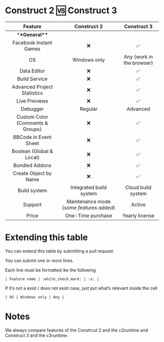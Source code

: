 # Construct 2 :vs: Construct 3

|             Feature              |               Construct 2                |        Construct 3        |
| :------------------------------: | :--------------------------------------: | :-----------------------: |
|       \***\*General\*\***        |                                          |                           |
|      Facebook Instant Games      |                   :x:                    |    :white_check_mark:     |
|                OS                |               Windows only               | Any (work in the browser) |
|           Data Editor            |                   :x:                    |    :white_check_mark:     |
|          Build Service           |                   :x:                    |    :white_check_mark:     |
|   Advanced Project Statistics    |                   :x:                    |    :white_check_mark:     |
|          Live Previews           |                   :x:                    |    :white_check_mark:     |
|             Debugger             |                 Regular                  |         Advanced          |
| Custom Color (Comments & Groups) |                   :x:                    |    :white_check_mark:     |
|      BBCode in Event Sheet       |                   :x:                    |    :white_check_mark:     |
|     Boolean (Global & Local)     |                   :x:                    |    :white_check_mark:     |
|          Bundled Addons          |                   :x:                    |    :white_check_mark:     |
|      Create Object by Name       |                   :x:                    |    :white_check_mark:     |
|           Build system           |         Integrated build system          |    Cloud build system     |
|             Support              | Maintenance mode (_some features added_) |          Active           |
|              Price               |            One-Time purchase             |      Yearly license       |

# Extending this table

You can extend this table by submitting a pull request.

You can submit one or more lines.

Each line must be formatted ike the following

```
| Feature name | :white_check_mark: | :x: |
```

If it’s not a exist / does not exist case, just put what’s relevant inside the cell

```
| OS | Windows only | Any |
```

# Notes

We always compare features of the Constrcut 2 and the c2runtime and Construct 3 and the c3runtime.

